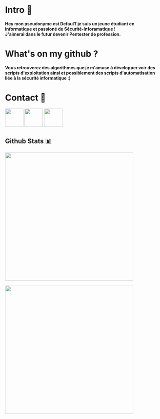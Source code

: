 # Intro 🚪

#### Hey mon pseudonyme est DefaulT je suis un jeune étudiant en informatique et passioné de Sécurité-Inforamatique ! <br> J'aimerai dans le futur devenir **Pentester de profession.**
# What's on my github ? 
#### Vous retrouverez des algorithmes que je m'amuse à développer voir des scripts d'exploitation ainsi et possiblement des scripts d'automatisation liée à la sécurité informatique :)
# Contact 📝
<a href="https://app.hackthebox.eu/profile/430640"><img src="https://i.imgur.com/pEpAyy6.png" width="60"></a> 
<a href="https://twitter.com/0xDef4ulT"><img src="https://upload.wikimedia.org/wikipedia/fr/thumb/c/c8/Twitter_Bird.svg/1259px-Twitter_Bird.svg.png" width="60"></a>
<a href="https://discord.gg/sYbA8KqQfn"><img src="https://i.imgur.com/VH3Bzrx.png" width="60"><a>
## Github Stats 📊

<a href="https://github.com/xlt-xau-xef-x0d">
  <img align="center" src="https://github-readme-stats.vercel.app/api?username=defauult&show_icons=true&theme=gotham&?count_private=true&include_all_commits=true" length="100" width="420">
  <br>
  <br>
  <img src="https://github-readme-stats.vercel.app/api/top-langs/?username=defauult&layout=compact&theme=gotham" length="100" width="420">
</a>
